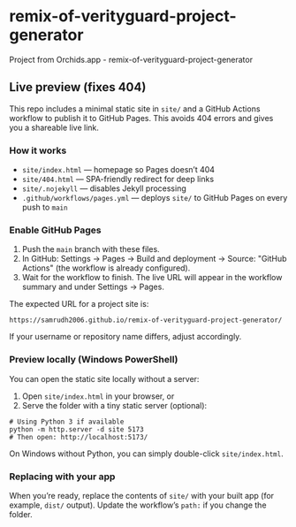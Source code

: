 # remix-of-verityguard-project-generator
Project from Orchids.app - remix-of-verityguard-project-generator

## Live preview (fixes 404)

This repo includes a minimal static site in `site/` and a GitHub Actions workflow to publish it to GitHub Pages. This avoids 404 errors and gives you a shareable live link.

### How it works

- `site/index.html` — homepage so Pages doesn’t 404
- `site/404.html` — SPA-friendly redirect for deep links
- `site/.nojekyll` — disables Jekyll processing
- `.github/workflows/pages.yml` — deploys `site/` to GitHub Pages on every push to `main`

### Enable GitHub Pages

1. Push the `main` branch with these files.
2. In GitHub: Settings → Pages → Build and deployment → Source: "GitHub Actions" (the workflow is already configured).
3. Wait for the workflow to finish. The live URL will appear in the workflow summary and under Settings → Pages.

The expected URL for a project site is:

```
https://samrudh2006.github.io/remix-of-verityguard-project-generator/
```

If your username or repository name differs, adjust accordingly.

### Preview locally (Windows PowerShell)

You can open the static site locally without a server:

1. Open `site/index.html` in your browser, or
2. Serve the folder with a tiny static server (optional):

```
# Using Python 3 if available
python -m http.server -d site 5173
# Then open: http://localhost:5173/
```

On Windows without Python, you can simply double-click `site/index.html`.

### Replacing with your app

When you’re ready, replace the contents of `site/` with your built app (for example, `dist/` output). Update the workflow’s `path:` if you change the folder.

